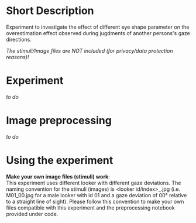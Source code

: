 # Short Description
Experiment to investigate the effect of different eye shape parameter on the overestimation effect observed during jugdments of another persons's gaze directions.

_The stimuli/Image files are NOT included (for privacy/data protection reasons)!_

# Experiment
_to do_

# Image preprocessing
_to do_

# Using the experiment

__Make your own image files (stimuli) work__:  
This experiment uses different looker with different gaze deviations. The naming convention for the stimuli (images) is <looker gender><looker id/index>_<gaze deviation>.jpg (i.e. M01_00.jpg for a male looker with id 01 and a gaze deviation of 00° relative to a straight line of sight). Please follow this convention to make your own files compatible with this experiment and the preprocessing notebook provided under code.
